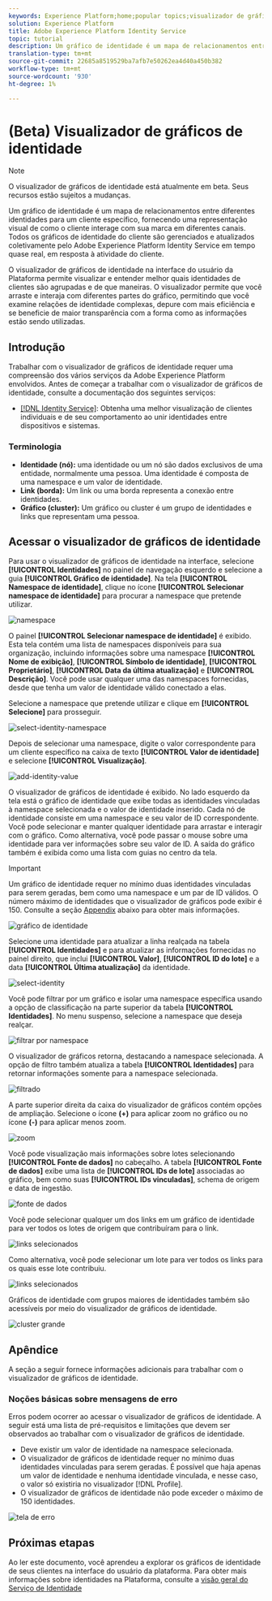 ```yaml
---
keywords: Experience Platform;home;popular topics;visualizador de gráfico de identidade;Visualizador de gráfico de identidade;Visualizador de gráfico;Visualizador de gráfico;namespace de identidade;namespace de identidade;identidade;serviço de identidade;serviço de identidade
solution: Experience Platform
title: Adobe Experience Platform Identity Service
topic: tutorial
description: Um gráfico de identidade é um mapa de relacionamentos entre diferentes identidades para um cliente específico, fornecendo uma representação visual de como o cliente interage com sua marca em diferentes canais.
translation-type: tm+mt
source-git-commit: 22685a8519529ba7afb7e50262ea4d40a450b382
workflow-type: tm+mt
source-wordcount: '930'
ht-degree: 1%

---
```



# (Beta) Visualizador de gráficos de identidade

>[!NOTE]
>
>O visualizador de gráficos de identidade está atualmente em beta. Seus recursos estão sujeitos a mudanças.

Um gráfico de identidade é um mapa de relacionamentos entre diferentes identidades para um cliente específico, fornecendo uma representação visual de como o cliente interage com sua marca em diferentes canais. Todos os gráficos de identidade do cliente são gerenciados e atualizados coletivamente pelo Adobe Experience Platform Identity Service em tempo quase real, em resposta à atividade do cliente.

O visualizador de gráficos de identidade na interface do usuário da Plataforma permite visualizar e entender melhor quais identidades de clientes são agrupadas e de que maneiras. O visualizador permite que você arraste e interaja com diferentes partes do gráfico, permitindo que você examine relações de identidade complexas, depure com mais eficiência e se beneficie de maior transparência com a forma como as informações estão sendo utilizadas.

## Introdução

Trabalhar com o visualizador de gráficos de identidade requer uma compreensão dos vários serviços da Adobe Experience Platform envolvidos. Antes de começar a trabalhar com o visualizador de gráficos de identidade, consulte a documentação dos seguintes serviços:

- [[!DNL Identity Service]](../home.md): Obtenha uma melhor visualização de clientes individuais e de seu comportamento ao unir identidades entre dispositivos e sistemas.

### Terminologia

- **Identidade (nó):** uma identidade ou um nó são dados exclusivos de uma entidade, normalmente uma pessoa. Uma identidade é composta de uma namespace e um valor de identidade.
- **Link (borda):** Um link ou uma borda representa a conexão entre identidades.
- **Gráfico (cluster):** Um gráfico ou cluster é um grupo de identidades e links que representam uma pessoa.

## Acessar o visualizador de gráficos de identidade

Para usar o visualizador de gráficos de identidade na interface, selecione **[!UICONTROL Identidades]** no painel de navegação esquerdo e selecione a guia **[!UICONTROL Gráfico de identidade]**. Na tela **[!UICONTROL Namespace de identidade]**, clique no ícone **[!UICONTROL Selecionar namespace de identidade]** para procurar a namespace que pretende utilizar.

![namespace](../images/identity-graph-viewer/identity-namespace.png)

O painel **[!UICONTROL Selecionar namespace de identidade]** é exibido. Esta tela contém uma lista de namespaces disponíveis para sua organização, incluindo informações sobre uma namespace **[!UICONTROL Nome de exibição]**, **[!UICONTROL Símbolo de identidade]**, **[!UICONTROL Proprietário]**, **[!UICONTROL Data da última atualização]** e **[!UICONTROL Descrição]**. Você pode usar qualquer uma das namespaces fornecidas, desde que tenha um valor de identidade válido conectado a elas.

Selecione a namespace que pretende utilizar e clique em **[!UICONTROL Selecione]** para prosseguir.

![select-identity-namespace](../images/identity-graph-viewer/select-identity-namespace.png)

Depois de selecionar uma namespace, digite o valor correspondente para um cliente específico na caixa de texto **[!UICONTROL Valor de identidade]** e selecione **[!UICONTROL Visualização]**.

![add-identity-value](../images/identity-graph-viewer/identity-value-filled.png)

O visualizador de gráficos de identidade é exibido. No lado esquerdo da tela está o gráfico de identidade que exibe todas as identidades vinculadas à namespace selecionada e o valor de identidade inserido. Cada nó de identidade consiste em uma namespace e seu valor de ID correspondente. Você pode selecionar e manter qualquer identidade para arrastar e interagir com o gráfico. Como alternativa, você pode passar o mouse sobre uma identidade para ver informações sobre seu valor de ID. A saída do gráfico também é exibida como uma lista com guias no centro da tela.

>[!IMPORTANT]
>
>Um gráfico de identidade requer no mínimo duas identidades vinculadas para serem geradas, bem como uma namespace e um par de ID válidos. O número máximo de identidades que o visualizador de gráficos pode exibir é 150. Consulte a seção [Appendix](#appendix) abaixo para obter mais informações.

![gráfico de identidade](../images/identity-graph-viewer/graph-viewer.png)

Selecione uma identidade para atualizar a linha realçada na tabela **[!UICONTROL Identidades]** e para atualizar as informações fornecidas no painel direito, que inclui **[!UICONTROL Valor]**, **[!UICONTROL ID do lote]** e a data **[!UICONTROL Última atualização]** da identidade.

![select-identity](../images/identity-graph-viewer/select-identity.png)

Você pode filtrar por um gráfico e isolar uma namespace específica usando a opção de classificação na parte superior da tabela **[!UICONTROL Identidades]**. No menu suspenso, selecione a namespace que deseja realçar.

![filtrar por namespace](../images/identity-graph-viewer/filter-namespace.png)

O visualizador de gráficos retorna, destacando a namespace selecionada. A opção de filtro também atualiza a tabela **[!UICONTROL Identidades]** para retornar informações somente para a namespace selecionada.

![filtrado](../images/identity-graph-viewer/filtered.png)

A parte superior direita da caixa do visualizador de gráficos contém opções de ampliação. Selecione o ícone **(+)** para aplicar zoom no gráfico ou no ícone **(-)** para aplicar menos zoom.

![zoom](../images/identity-graph-viewer/zoom.png)

Você pode visualização mais informações sobre lotes selecionando **[!UICONTROL Fonte de dados]** no cabeçalho. A tabela **[!UICONTROL Fonte de dados]** exibe uma lista de **[!UICONTROL IDs de lote]** associadas ao gráfico, bem como suas **[!UICONTROL IDs vinculadas]**, schema de origem e data de ingestão.

![fonte de dados](../images/identity-graph-viewer/data-source-table.png)

Você pode selecionar qualquer um dos links em um gráfico de identidade para ver todos os lotes de origem que contribuíram para o link.

![links selecionados](../images/identity-graph-viewer/select-edge.png)

Como alternativa, você pode selecionar um lote para ver todos os links para os quais esse lote contribuiu.

![links selecionados](../images/identity-graph-viewer/select-batch.png)

Gráficos de identidade com grupos maiores de identidades também são acessíveis por meio do visualizador de gráficos de identidade.

![cluster grande](../images/identity-graph-viewer/large-cluster.png)

## Apêndice

A seção a seguir fornece informações adicionais para trabalhar com o visualizador de gráficos de identidade.

### Noções básicas sobre mensagens de erro

Erros podem ocorrer ao acessar o visualizador de gráficos de identidade. A seguir está uma lista de pré-requisitos e limitações que devem ser observados ao trabalhar com o visualizador de gráficos de identidade.

- Deve existir um valor de identidade na namespace selecionada.
- O visualizador de gráficos de identidade requer no mínimo duas identidades vinculadas para serem geradas. É possível que haja apenas um valor de identidade e nenhuma identidade vinculada, e nesse caso, o valor só existiria no visualizador [!DNL Profile].
- O visualizador de gráficos de identidade não pode exceder o máximo de 150 identidades.

![tela de erro](../images/identity-graph-viewer/error-screen.png)

## Próximas etapas

Ao ler este documento, você aprendeu a explorar os gráficos de identidade de seus clientes na interface do usuário da plataforma. Para obter mais informações sobre identidades na Plataforma, consulte a [visão geral do Serviço de Identidade](../home.md)